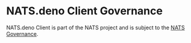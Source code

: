 # NATS.deno Client Governance

NATS.deno Client is part of the NATS project and is subject to the
[NATS Governance](https://github.com/nats-io/nats-general/blob/master/GOVERNANCE.md).
